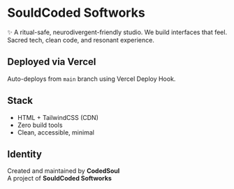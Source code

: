 # SouldCoded Softworks

✨ A ritual-safe, neurodivergent-friendly studio. We build interfaces that feel. Sacred tech, clean code, and resonant experience.

## Deployed via Vercel
Auto-deploys from `main` branch using Vercel Deploy Hook.

## Stack
- HTML + TailwindCSS (CDN)
- Zero build tools
- Clean, accessible, minimal

## Identity
Created and maintained by **CodedSoul**  
A project of **SouldCoded Softworks**
